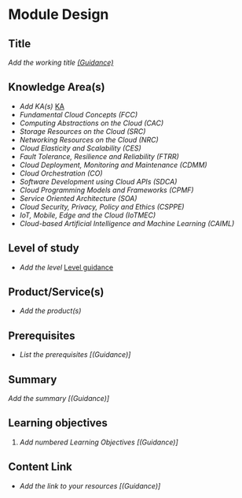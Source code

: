 # Module Design

## Title

*Add the working title [(Guidance)]()*

## Knowledge Area(s)

- *Add KA(s)* [KA]()
- *Fundamental Cloud Concepts (FCC)*
- *Computing Abstractions on the Cloud (CAC)*
- *Storage Resources on the Cloud (SRC)*
- *Networking Resources on the Cloud (NRC)*
- *Cloud Elasticity and Scalability (CES)*
- *Fault Tolerance, Resilience and Reliability (FTRR)*
- *Cloud Deployment, Monitoring and Maintenance (CDMM)*
- *Cloud Orchestration (CO)*
- *Software Development using Cloud APIs (SDCA)*
- *Cloud Programming Models and Frameworks (CPMF)*
- *Service Oriented Architecture (SOA)*
- *Cloud Security, Privacy, Policy and Ethics (CSPPE)*
- *IoT, Mobile, Edge and the Cloud (IoTMEC)*
- *Cloud-based Artificial Intelligence and Machine Learning (CAIML)*

## Level of study

- *Add the level*  [Level guidance]()

## Product/Service(s)

- *Add the product(s)*

## Prerequisites

- *List the prerequisites [(Guidance)]*

## Summary

*Add the summary [(Guidance)]*

## Learning objectives

1. *Add numbered Learning Objectives [(Guidance)]*

## Content Link

- *Add the link to your resources [(Guidance)]*
